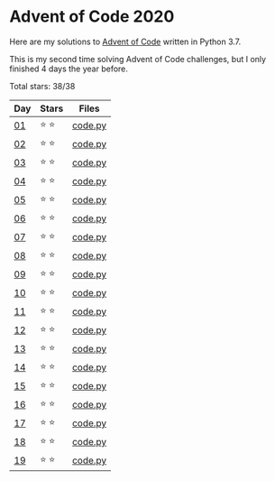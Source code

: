 # Advent of Code 2020
Here are my solutions to [Advent of Code](https://adventofcode.com/2020) written in Python 3.7.

This is my second time solving Advent of Code challenges, but I only finished 4 days the year before.

Total stars: 38/38

| Day                                        | Stars  |          Files          |
|--------------------------------------------|--------|-------------------------|
| [01](https://adventofcode.com/2020/day/1)  | ⭐️ ⭐️ | [code.py](./01/code.py) |
| [02](https://adventofcode.com/2020/day/2)  | ⭐️ ⭐️ | [code.py](./02/code.py) |
| [03](https://adventofcode.com/2020/day/3)  | ⭐️ ⭐️ | [code.py](./03/code.py) |
| [04](https://adventofcode.com/2020/day/4)  | ⭐️ ⭐️ | [code.py](./04/code.py) |
| [05](https://adventofcode.com/2020/day/5)  | ⭐️ ⭐️ | [code.py](./05/code.py) |
| [06](https://adventofcode.com/2020/day/6)  | ⭐️ ⭐️ | [code.py](./06/code.py) |
| [07](https://adventofcode.com/2020/day/7)  | ⭐️ ⭐️ | [code.py](./07/code.py) |
| [08](https://adventofcode.com/2020/day/8)  | ⭐️ ⭐️ | [code.py](./08/code.py) |
| [09](https://adventofcode.com/2020/day/9)  | ⭐️ ⭐️ | [code.py](./09/code.py) |
| [10](https://adventofcode.com/2020/day/10) | ⭐️ ⭐️ | [code.py](./10/code.py) |
| [11](https://adventofcode.com/2020/day/11) | ⭐️ ⭐️ | [code.py](./11/code.py) |
| [12](https://adventofcode.com/2020/day/12) | ⭐️ ⭐️ | [code.py](./12/code.py) |
| [13](https://adventofcode.com/2020/day/13) | ⭐️ ⭐️ | [code.py](./13/code.py) |
| [14](https://adventofcode.com/2020/day/14) | ⭐️ ⭐️ | [code.py](./14/code.py) |
| [15](https://adventofcode.com/2020/day/15) | ⭐️ ⭐️ | [code.py](./15/code.py) |
| [16](https://adventofcode.com/2020/day/16) | ⭐️ ⭐️ | [code.py](./16/code.py) |
| [17](https://adventofcode.com/2020/day/17) | ⭐️ ⭐️ | [code.py](./17/code.py) |
| [18](https://adventofcode.com/2020/day/18) | ⭐️ ⭐️ | [code.py](./18/code.py) |
| [19](https://adventofcode.com/2020/day/19) | ⭐️ ⭐️ | [code.py](./19/code.py) |
